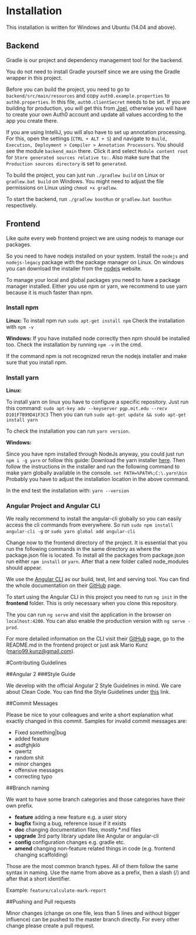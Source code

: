 # Installation

This installation is written for Windows and Ubuntu (14.04 and above).

## Backend

Gradle is our project and dependency management tool for the backend.

You do not need to install Gradle yourself since we are using the Gradle wrapper in this project.

Before you can build the project, you need to go to `backend/src/main/resources` and copy `auth0.example.properties` to `auth0.properties`.  In this file, `auth0.clientSecret` needs to be set. If you are building for production, you will get this from [Joel](https://github.com/jmesserli), otherwise you will have to create your own Auth0 account and update all values according to the app you create there.

If you are using IntelliJ, you will also have to set up annotation processing. For this, open the settings (`CTRL + ALT + S`) and navigate to `Build, Execution, Deployment > Compiler > Annotation Processors`. You should see the module `backend_main` there. Click it and select `Module content root` for `Store generated sources relative to:`. Also make sure that the `Production sources directory` is set to `generated`.

To build the project, you can just run `./gradlew build` on Linux or `gradlew.bat build` on Windows. You might need to adjust the file permissions on Linux using `chmod +x gradlew`.

To start the backend, run `./gradlew bootRun` or `gradlew.bat bootRun` respectively.

## Frontend

Like quite every web frontend project we are using nodejs to manage our packages.

So you need to have nodejs installed on your system.
Install the `nodejs` and `nodejs-legacy` package with the package manager on Linux.
On windows you can download the installer from the [nodejs](https://nodejs.org/en/download/current/) website.

To manage your local and global packages you need to have a package manager installed.
Either you use npm or yarn, we recommend to use yarn because it is much faster than npm.

### Install npm

**Linux:**
To install npm run `sudo apt-get install npm`
Check the installation with `npm -v`

**Windows:**
If you have installed node correctly then npm should be installed too.
Check the installation by running `npm -v` in the cmd.

If the command npm is not recognized rerun the nodejs installer and make sure that you install npm.

### Install yarn

**Linux:**

To install yarn on linux you have to configure a specific repository.
Just run this command: `sudo apt-key adv --keyserver pgp.mit.edu --recv D101F7899D41F3C3`
Then you can run `sudo apt-get update && sudo apt-get install yarn`

To check the installation you can run `yarn version`.

**Windows:**

Since you have npm installed through NodeJs anyway, you could just run `npm i -g yarn` or follow this guide:
Download the yarn installer [here](https://yarnpkg.com/en/docs/install).
Then follow the instructions in the installer and run the following command to make yarn globally available in the console.
`set PATH=%PATH%;C:\.yarn\bin`
Probably you have to adjust the installation location in the above command.

In the end test the installation with: `yarn --version`

### Angular Project and Angular CLI

We really recommend to install the angular-cli globally so you can easily access the cli commands from everywhere.
So run `sudo npm install angular-cli -g` or `sudo yarn global add angular-cli`

Change now to the frontend directory of the project.
It is essential that you run the following commands in the same directory as where the package.json file is located.
To install all the packages from package.json run either `npm install` or `yarn`.
After that a new folder called node_modules should appear.

We use the [Angular CLI](cli.angular.io) as our build, test, lint and serving tool.
You can find the whole documentation on their [GitHub](https://github.com/angular/angular-cli) page.

To start using the Angular CLI in this project you need to run `ng init` in the **frontend** folder.
This is only necessary when you clone this repository.

The you can run `ng serve` and visit the application in the browser on `localhost:4200`.
You can also enable the production version with `ng serve -prod`.

For more detailed information on the CLI visit their [GitHub](https://github.com/angular/angular-cli) page, go to the README.md in the frontend project or just ask Mario Kunz (mario99.kunz@gmail.com).

#Contributing Guidelines

##Angular 2
###Style Guide

We develop with the official Angular 2 Style Guidelines in mind. We care about Clean Code.
You can find the Style Guidelines under [this](https://angular.io/docs/ts/latest/guide/style-guide.html) link.


##Commit Messages

Please be nice to your colleagues and write a short explanation what exactly changed in this commit.
Samples for invalid commit messages are:
 - Fixed something|bug
 - added feature
 - asdfghjklö
 - qwertz
 - random shit
 - minor changes
 - offensive messages
 - correcting typo
 
##Branch naming

We want to have some branch categories and those categories have their own prefix.

 - **feature**
   adding a new feature e.g. a user story
 - **bugfix**
   fixing a bug, reference issue if it exists
 - **doc**
   changing documentation files, mostly *.md files
 - **upgrade**
   3rd party library update like Angular or angular-cli
 - **config**
   configuration changes e.g. gradle etc.
 - **amend**
   changing non-feature related things in code (e.g. frontend changing scaffolding)
   
Those are the most common branch types.
All of them follow the same syntax in naming. 
Use the name from above as a prefix, then a slash (/) and after that a short identifier.

Example:
`feature/calculate-mark-report`

##Pushing and Pull requests

Minor changes (change on one file, less than 5 lines and without bigger influence) can be pushed to the master branch directly.
For every other change please create a pull request.
